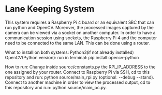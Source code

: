 # Lane Keeping System

This system requires a Raspberry Pi 4 board or an equivalent SBC that can run python and OpenCV. 
Moreover, the processed images captured by the camera can be viewed via a socket on another computer.
In order to have a communication session using sockets, the Raspberry Pi 4 and the computer need to be connected to the same LAN. This can be done using a router.

What to install on both systems:
Python3(if not already installed)
OpenCV(Python version): run in terminal: pip install opencv-python

How to run:
Change inside source/constants.py the RPI_IP_ADDRESS to the one assigned by your router.
Connect to Raspberry Pi via SSH, cd to this repository and run: python source/main_rpi.py (optional: --debug --stand).
Connect to another machine in order to view the processed output, cd to this repository and run: python source/main_pc.py.